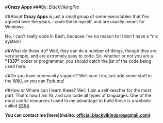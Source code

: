#**Crazy Apps**
###By: *BlackVikingPro*

##About
**Crazy Apps** is just a small group of some executables that I've aquired over
the years. I code these myself, and are usually meant for Windows.

No, I can't really code in Bash, because I've no reason to (I don't have a *nix system)

##What do these do?
Well, they can do a number of things, though they are very simple, and are extremely
easy to code. So, whether or not you are a **"1337"** coder or programmer, you should
catch the jist of the code being used here.

##Do you have community support?
Well sure I do, just add some stuff in the [WiKi](https://github.com/BlackVikingPro/crazy-apps/wiki), or you can [Fork me!](https://github.com/BlackVikingPro/crazy-apps/fork)

##How or Where can I learn these?
Well, I am a self-teacher for the most part. That's how I am 16, and can code all types of languages.
One of the most useful resources I used to my advantage to build these is a website called [SS64](http://ss64.com/).

**You can contact me [here](mailto: official.blackvikingpro@gmail.com)**